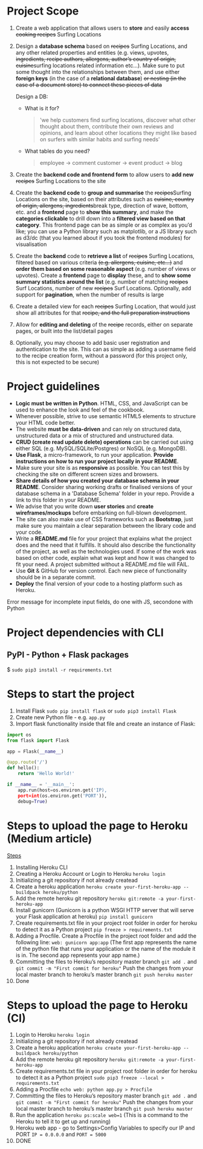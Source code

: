 # Project Scope

1. Create a web application that allows users to **store** and easily **access** <del>cooking recipes</del> Surfing Locations
2. Design a **database schema** based on <del>recipes</del> Surfing Locations, and any other related properties and entities (e.g. views, upvotes, <del>ingredients, recipe authors, allergens, author’s country of origin, cuisine</del>surfing locations related information etc…). Make sure to put some thought into the relationships between them, and use either **foreign keys** (in the case of a **relational database**) <del>or nesting (in the case of a document store) to connect these pieces of data</del>

    Design a DB:
    -   What is it for?
        >   'we help customers find surfing locations, discover what other thought about them, contribute their own reviews and opinions, and learn about other locations they might like based on surfers with similar habits and surfing needs'

    -   What tables do you need?
        >   employee -> comment
        customer -> event
        product -> blog

3. Create the **backend code and frontend form** to allow users to **add new** <del>recipes</del> Surfing Locations to the site
4. Create the **backend code** to **group and summarise** the <del>recipes</del>Surfing Locations on the site, based on their attributes such as <del>cuisine, country of origin, allergens, ingredients</del>break type, direction of wave, bottom, etc. and a **frontend** page to **show this summary**, and make the **categories clickable** to drill down into a **filtered view based on that category**. This frontend page can be as simple or as complex as you’d like; you can use a Python library such as matplotlib, or a JS library such as d3/dc (that you learned about if you took the frontend modules) for visualisation
5. Create the **backend** code to **retrieve a list** of <del>recipes</del> Surfing Locations, filtered based on various criteria <del>(e.g. allergens, cuisine, etc…)</del> and **order them based on some reasonable aspect** (e.g. number of views or upvotes). Create a **frontend** page to **display** these, and to **show some summary statistics around the list** (e.g. number of matching <del>recipes</del> Surf Locations, number of new <del>recipes</del> Surf Locations. Optionally, add support for **pagination**, when the number of results is large
6. Create a detailed view for each <del>recipes</del> Surfing Location, that would just show all attributes for that <del>recipe, and the full preparation instructions</del>
7. Allow for **editing and deleting** of the <del>recipe</del> records, either on separate pages, or built into the list/detail pages
8. Optionally, you may choose to add basic user registration and authentication to the site. This can as simple as adding a username field to the recipe creation form, without a password (for this project only, this is not expected to be secure)

# Project guidelines

- **Logic must be written in Python**. HTML, CSS, and JavaScript can be used to enhance the look and feel of the cookbook.
- Whenever possible, strive to use semantic HTML5 elements to structure your HTML code better.
- The website **must be data-driven** and can rely on structured data, unstructured data or a mix of structured and unstructured data. 
- **CRUD (create read update delete) operations** can be carried out using either SQL (e.g. MySQL/SQLite/Postgres) or NoSQL (e.g. MongoDB).
- **Use Flask**, a micro-framework, to run your application. **Provide instructions on how to run your project locally in your README**.
- Make sure your site is as **responsive** as possible. You can test this by checking the site on different screen sizes and browsers.
- **Share details of how you created your database schema in your README**. Consider sharing working drafts or finalised versions of your database schema in a 'Database Schema' folder in your repo. Provide a link to this folder in your README.
- We advise that you write down **user stories** and **create wireframes/mockups** before embarking on full-blown development.
- The site can also make use of CSS frameworks such as **Bootstrap**, just make sure you maintain a clear separation between the library code and your code.
- Write a **README.md** file for your project that explains what the project does and the need that it fulfills. It should also describe the functionality of the project, as well as the technologies used. If some of the work was based on other code, explain what was kept and how it was changed to fit your need. A project submitted without a README.md file will FAIL.
- Use **Git** & GitHub for version control. Each new piece of functionality should be in a separate commit.
- **Deploy** the final version of your code to a hosting platform such as Heroku.


Error message for incomplete input fields, do one with JS, secondone with Python

# Project dependencies with CLI

## PyPI - Python + Flask packages

$ `sudo pip3 install -r requirements.txt`

# Steps to start the project

1. Install Flask `sudo pip install flask` or `sudo pip3 install Flask`
2. Create new Python file - e.g. `app.py`
3. Import flask functionality inside that file and create an instance of Flask:

```py
import os
from flask import Flask

app = Flask(__name__)

@app.route('/')
def hello():
    return 'Hello World!'

if __name__ = '__main__':
    app.run(host=os.environ.get('IP),
    port=int(os.environ.get('PORT')),
    debug=True)
```

# Steps to upload the page to Heroku (Medium article)

[Steps](https://medium.com/@gitaumoses4/deploying-a-flask-application-on-heroku-e509e5c76524)

1. Installing Heroku CLI
2. Creating a Heroku Account or Login to Heroku `heroku login`
3. Initializing a git repository if not already createad
4. Create a heroku application `heroku create your-first-heroku-app --buildpack heroku/python`
5. Add the remote heroku git repository `heroku git:remote -a your-first-heroku-app`
6. Install gunicorn (Gunicorn is a python WSGI HTTP server that will serve your Flask application at heroku) `pip install gunicorn`
7. Create requirements.txt file in your project root folder in order for heroku to detect it as a Python project `pip freeze > requirements.txt`
8. Adding a Procfile. Create a Procfile in the project root folder and add the following line: `web: gunicorn app:app` (The first app represents the name of the python file that runs your application or the name of the module it is in. The second app represents your app name.)
9. Committing the files to Heroku’s repository master branch `git add .` and `git commit -m "First commit for heroku"` Push the changes from your local master branch to heroku’s master branch `git push heroku master`
10. Done

# Steps to upload the page to Heroku (CI)

1. Login to Heroku `heroku login`
2. Initializing a git repository if not already createad
3. Create a heroku application `heroku create your-first-heroku-app --buildpack heroku/python`
4. Add the remote heroku git repository `heroku git:remote -a your-first-heroku-app`
5. Create requirements.txt file in your project root folder in order for heroku to detect it as a Python project `sudo pip3 freeze --local > requirements.txt`
6. Adding a Procfile `echo web: python app.py > Procfile`
7. Committing the files to Heroku’s repository master branch `git add .` and `git commit -m "First commit for heroku"` Push the changes from your local master branch to heroku’s master branch `git push heroku master`
8. Run the application `heroku ps:scale web=1` (This is a command to the Heroku to tell it to get up and running)
9. Heroku web app - go to Settings>Config Variables to specify our IP and PORT `IP = 0.0.0.0` and `PORT = 5000`
10. DONE